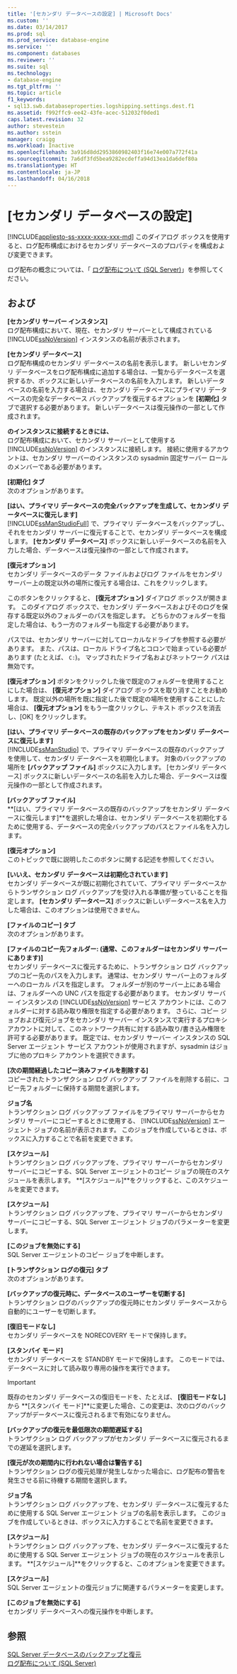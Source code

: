 ```yaml
---
title: '[セカンダリ データベースの設定] | Microsoft Docs'
ms.custom: ''
ms.date: 03/14/2017
ms.prod: sql
ms.prod_service: database-engine
ms.service: ''
ms.component: databases
ms.reviewer: ''
ms.suite: sql
ms.technology:
- database-engine
ms.tgt_pltfrm: ''
ms.topic: article
f1_keywords:
- sql13.swb.databaseproperties.logshipping.settings.dest.f1
ms.assetid: f992ffc9-ee42-43fe-acec-512032f0ded1
caps.latest.revision: 32
author: stevestein
ms.author: sstein
manager: craigg
ms.workload: Inactive
ms.openlocfilehash: 3a916d8dd2953860982403f16e74e007a772f41a
ms.sourcegitcommit: 7a6df3fd5bea9282ecdeffa94d13ea1da6def80a
ms.translationtype: HT
ms.contentlocale: ja-JP
ms.lasthandoff: 04/16/2018
---
```

# <a name="secondary-database-settings"></a>[セカンダリ データベースの設定]
[!INCLUDE[appliesto-ss-xxxx-xxxx-xxx-md](../../includes/appliesto-ss-xxxx-xxxx-xxx-md.md)]
  このダイアログ ボックスを使用すると、ログ配布構成におけるセカンダリ データベースのプロパティを構成および変更できます。  
  
 ログ配布の概念については、「 [ログ配布について &#40;SQL Server&#41;](../../database-engine/log-shipping/about-log-shipping-sql-server.md)」を参照してください。  
  
## <a name="options"></a>および  
 **[セカンダリ サーバー インスタンス]**  
 ログ配布構成において、現在、セカンダリ サーバーとして構成されている [!INCLUDE[ssNoVersion](../../includes/ssnoversion-md.md)] インスタンスの名前が表示されます。  
  
 **[セカンダリ データベース]**  
 ログ配布構成のセカンダリ データベースの名前を表示します。 新しいセカンダリ データベースをログ配布構成に追加する場合は、一覧からデータベースを選択するか、ボックスに新しいデータベースの名前を入力します。 新しいデータベースの名前を入力する場合は、セカンダリ データベースにプライマリ データベースの完全なデータベース バックアップを復元するオプションを **[初期化]** タブで選択する必要があります。 新しいデータベースは復元操作の一部として作成されます。  
  
 **のインスタンスに接続するときには、**  
 ログ配布構成において、セカンダリ サーバーとして使用する [!INCLUDE[ssNoVersion](../../includes/ssnoversion-md.md)] のインスタンスに接続します。 接続に使用するアカウントは、セカンダリ サーバーのインスタンスの sysadmin 固定サーバー ロールのメンバーである必要があります。  
  
 **[初期化] タブ**  
 次のオプションがあります。  
  
 **[はい、プライマリ データベースの完全バックアップを生成して、セカンダリ データベースに復元します]**  
 [!INCLUDE[ssManStudioFull](../../includes/ssmanstudiofull-md.md)] で、プライマリ データベースをバックアップし、それをセカンダリ サーバーに復元することで、セカンダリ データベースを構成します。 **[セカンダリ データベース]** ボックスに新しいデータベースの名前を入力した場合、データベースは復元操作の一部として作成されます。  
  
 **[復元オプション]**  
 セカンダリ データベースのデータ ファイルおよびログ ファイルをセカンダリ サーバー上の既定以外の場所に復元する場合は、これをクリックします。  
  
 このボタンをクリックすると、 **[復元オプション]** ダイアログ ボックスが開きます。 このダイアログ ボックスで、セカンダリ データベースおよびそのログを保存する既定以外のフォルダーのパスを指定します。 どちらかのフォルダーを指定した場合は、もう一方のフォルダーも指定する必要があります。  
  
 パスでは、セカンダリ サーバーに対してローカルなドライブを参照する必要があります。 また、パスは、ローカル ドライブ名とコロンで始まっている必要があります (たとえば、 `C:`)。 マップされたドライブ名およびネットワーク パスは無効です。  
  
 **[復元オプション]** ボタンをクリックした後で既定のフォルダーを使用することにした場合は、 **[復元オプション]** ダイアログ ボックスを取り消すことをお勧めします。 既定以外の場所を既に指定した後で既定の場所を使用することにした場合は、 **[復元オプション]** をもう一度クリックし、テキスト ボックスを消去し、[OK] をクリックします。  
  
 **[はい、プライマリ データベースの既存のバックアップをセカンダリ データベースに復元します]**  
 [!INCLUDE[ssManStudio](../../includes/ssmanstudio-md.md)] で、プライマリ データベースの既存のバックアップを使用して、セカンダリ データベースを初期化します。 対象のバックアップの場所を **[バックアップ ファイル]** ボックスに入力します。 [セカンダリ データベース] ボックスに新しいデータベースの名前を入力した場合、データベースは復元操作の一部として作成されます。  
  
 **[バックアップ ファイル]**  
 **[はい、プライマリ データベースの既存のバックアップをセカンダリ データベースに復元します]**を選択した場合は、セカンダリ データベースを初期化するために使用する、データベースの完全バックアップのパスとファイル名を入力します。  
  
 **[復元オプション]**  
 このトピックで既に説明したこのボタンに関する記述を参照してください。  
  
 **[いいえ、セカンダリ データベースは初期化されています]**  
 セカンダリ データベースが既に初期化されていて、プライマリ データベースからトランザクション ログ バックアップを受け入れる準備が整っていることを指定します。 **[セカンダリ データベース]** ボックスに新しいデータベース名を入力した場合は、このオプションは使用できません。  
  
 **[ファイルのコピー] タブ**  
 次のオプションがあります。  
  
 **[ファイルのコピー先フォルダー: (通常、このフォルダーはセカンダリ サーバーにあります)]**  
 セカンダリ データベースに復元するために、トランザクション ログ バックアップのコピー先のパスを入力します。 通常は、セカンダリ サーバー上のフォルダーへのローカル パスを指定します。 フォルダーが別のサーバー上にある場合は、フォルダーへの UNC パスを指定する必要があります。 セカンダリ サーバー インスタンスの [!INCLUDE[ssNoVersion](../../includes/ssnoversion-md.md)] サービス アカウントには、このフォルダーに対する読み取り権限を指定する必要があります。 さらに、コピー ジョブおよび復元ジョブをセカンダリ サーバー インスタンスで実行するプロキシ アカウントに対して、このネットワーク共有に対する読み取り/書き込み権限を許可する必要があります。 既定では、セカンダリ サーバー インスタンスの SQL Server エージェント サービス アカウントが使用されますが、sysadmin はジョブに他のプロキシ アカウントを選択できます。  
  
 **[次の期間経過したコピー済みファイルを削除する]**  
 コピーされたトランザクション ログ バックアップ ファイルを削除する前に、コピー先フォルダーに保持する期間を選択します。  
  
 **ジョブ名**  
 トランザクション ログ バックアップ ファイルをプライマリ サーバーからセカンダリ サーバーにコピーするときに使用する、 [!INCLUDE[ssNoVersion](../../includes/ssnoversion-md.md)] エージェント ジョブの名前が表示されます。 このジョブを作成しているときは、ボックスに入力することで名前を変更できます。  
  
 **[スケジュール]**  
 トランザクション ログ バックアップを、プライマリ サーバーからセカンダリ サーバーにコピーする、SQL Server エージェントのコピー ジョブの現在のスケジュールを表示します。 **[スケジュール]**をクリックすると、このスケジュールを変更できます。  
  
 **[スケジュール]**  
 トランザクション ログ バックアップを、プライマリ サーバーからセカンダリ サーバーにコピーする、SQL Server エージェント ジョブのパラメーターを変更します。  
  
 **[このジョブを無効にする]**  
 SQL Server エージェントのコピー ジョブを中断します。  
  
 **[トランザクション ログの復元] タブ**  
 次のオプションがあります。  
  
 **[バックアップの復元時に、データベースのユーザーを切断する]**  
 トランザクション ログのバックアップの復元時にセカンダリ データベースから自動的にユーザーを切断します。  
  
 **[復旧モードなし]**  
 セカンダリ データベースを NORECOVERY モードで保持します。  
  
 **[スタンバイ モード]**  
 セカンダリ データベースを STANDBY モードで保持します。 このモードでは、データベースに対して読み取り専用の操作を実行できます。  
  
> [!IMPORTANT]  
>  既存のセカンダリ データベースの復旧モードを、たとえば、 **[復旧モードなし]** から **[スタンバイ モード]**に変更した場合、この変更は、次のログのバックアップがデータベースに復元されるまで有効になりません。  
  
 **[バックアップの復元を最低限次の期間遅延する]**  
 トランザクション ログ バックアップがセカンダリ データベースに復元されるまでの遅延を選択します。  
  
 **[復元が次の期間内に行われない場合は警告する]**  
 トランザクション ログの復元処理が発生しなかった場合に、ログ配布の警告を発生させる前に待機する期間を選択します。  
  
 **ジョブ名**  
 トランザクション ログ バックアップを、セカンダリ データベースに復元するために使用する SQL Server エージェント ジョブの名前を表示します。 このジョブを作成しているときは、ボックスに入力することで名前を変更できます。  
  
 **[スケジュール]**  
 トランザクション ログ バックアップを、セカンダリ データベースに復元するために使用する SQL Server エージェント ジョブの現在のスケジュールを表示します。 **[スケジュール]**をクリックすると、このオプションを変更できます。  
  
 **[スケジュール]**  
 SQL Server エージェントの復元ジョブに関連するパラメーターを変更します。  
  
 **[このジョブを無効にする]**  
 セカンダリ データベースへの復元操作を中断します。  
  
## <a name="see-also"></a>参照  
 [SQL Server データベースのバックアップと復元](../../relational-databases/backup-restore/back-up-and-restore-of-sql-server-databases.md)   
 [ログ配布について &#40;SQL Server&#41;](../../database-engine/log-shipping/about-log-shipping-sql-server.md)  
  
  
